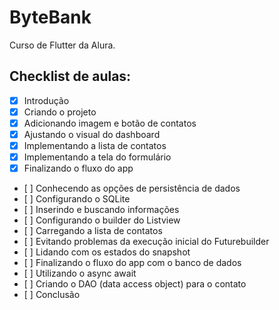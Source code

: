 # ByteBank

Curso de Flutter da Alura. 

## Checklist de aulas: 

- [X] Introdução
- [X] Criando o projeto
- [X] Adicionando imagem e botão de contatos
- [X] Ajustando o visual do dashboard
- [X] Implementando a lista de contatos
- [X] Implementando a tela do formulário
- [X] Finalizando o fluxo do app
- [ ] Conhecendo as opções de persistência de dados
- [ ] Configurando o SQLite
- [ ] Inserindo e buscando informações
- [ ] Configurando o builder do Listview
- [ ] Carregando a lista de contatos
- [ ] Evitando problemas da execução inicial do Futurebuilder
- [ ] Lidando com os estados do snapshot
- [ ] Finalizando o fluxo do app com o banco de dados
- [ ] Utilizando o async await
- [ ] Criando o DAO (data access object) para o contato
- [ ] Conclusão